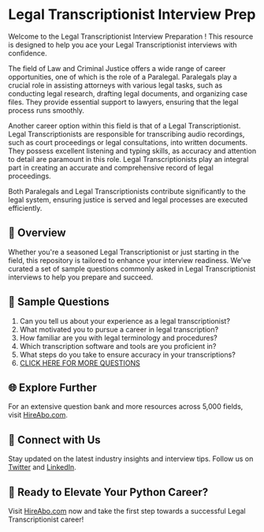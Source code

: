 # Legal Transcriptionist Interview Prep

Welcome to the Legal Transcriptionist Interview Preparation ! This resource is designed to help you ace your Legal Transcriptionist interviews with confidence.

The field of Law and Criminal Justice offers a wide range of career opportunities, one of which is the role of a Paralegal. Paralegals play a crucial role in assisting attorneys with various legal tasks, such as conducting legal research, drafting legal documents, and organizing case files. They provide essential support to lawyers, ensuring that the legal process runs smoothly. 

Another career option within this field is that of a Legal Transcriptionist. Legal Transcriptionists are responsible for transcribing audio recordings, such as court proceedings or legal consultations, into written documents. They possess excellent listening and typing skills, as accuracy and attention to detail are paramount in this role. Legal Transcriptionists play an integral part in creating an accurate and comprehensive record of legal proceedings. 

Both Paralegals and Legal Transcriptionists contribute significantly to the legal system, ensuring justice is served and legal processes are executed efficiently.

## 🚀 Overview

Whether you're a seasoned Legal Transcriptionist or just starting in the field, this repository is tailored to enhance your interview readiness. We've curated a set of sample questions commonly asked in Legal Transcriptionist interviews to help you prepare and succeed.

## 📝 Sample Questions

1. Can you tell us about your experience as a legal transcriptionist?
2. What motivated you to pursue a career in legal transcription?
3. How familiar are you with legal terminology and procedures?
4. Which transcription software and tools are you proficient in?
5. What steps do you take to ensure accuracy in your transcriptions?
6. [CLICK HERE FOR MORE QUESTIONS](https://hireabo.com/job/9_2_36/Legal%20Transcriptionist)

## 🌐 Explore Further

For an extensive question bank and more resources across 5,000 fields, visit [HireAbo.com](https://www.hireabo.com).

## 📱 Connect with Us

Stay updated on the latest industry insights and interview tips. Follow us on [Twitter](https://twitter.com/hireabo) and [LinkedIn](https://www.linkedin.com/in/hire-abo-3609972a8/).

## 🚀 Ready to Elevate Your Python Career?

Visit [HireAbo.com](https://www.hireabo.com) now and take the first step towards a successful Legal Transcriptionist career!